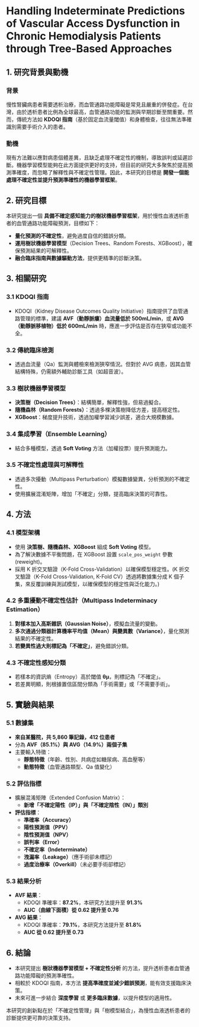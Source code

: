 # Handling Indeterminate Predictions of Vascular Access Dysfunction in Chronic Hemodialysis Patients through Tree-Based Approaches

## 1. 研究背景與動機
### 背景
慢性腎臟病患者需要透析治療，而血管通路功能障礙是常見且嚴重的併發症。在台灣，由於透析患者比例為全球最高，血管通路功能的監測與早期診斷至關重要。然而，傳統方法如 **KDOQI 指南**（基於固定血流量閾值）和身體檢查，往往無法準確識別需要手術介入的患者。

### 動機
現有方法難以應對病患個體差異，且缺乏處理不確定性的機制，導致誤判或延遲診斷。機器學習模型能夠在此方面提供更好的支持，但目前的研究大多聚焦於提高預測準確度，而忽略了解釋性與不確定性管理。因此，本研究的目標是 **開發一個能處理不確定性並提升預測準確性的機器學習框架**。

## 2. 研究目標
本研究提出一個 **具備不確定感知能力的樹狀機器學習框架**，用於慢性血液透析患者的血管通路功能障礙預測，目標如下：
- **量化預測的不確定性**，避免過度自信的錯誤分類。
- **運用樹狀機器學習模型**（Decision Trees、Random Forests、XGBoost），確保預測結果的可解釋性。
- **融合臨床指南與數據驅動方法**，提供更精準的診斷決策。

## 3. 相關研究
### 3.1 KDOQI 指南
- KDOQI（Kidney Disease Outcomes Quality Initiative）指南提供了血管通路管理的標準，建議 **AVF（動靜脈瘻）血流量低於 500mL/min**，或 **AVG（動靜脈移植物）低於 600mL/min** 時，應進一步評估是否存在狹窄或功能不全。

### 3.2 傳統臨床檢測
- 透過血流量（Qa）監測與體檢來檢測狹窄情況。但對於 AVG 病患，因其血管結構特殊，仍需額外輔助診斷工具（如超音波）。

### 3.3 樹狀機器學習模型
- **決策樹（Decision Trees）**：結構簡單，解釋性強，但易過擬合。
- **隨機森林（Random Forests）**：透過多棵決策樹降低方差，提高穩定性。
- **XGBoost**：梯度提升技術，透過加權學習減少誤差，適合大規模數據。

### 3.4 集成學習（Ensemble Learning）
- 結合多種模型，透過 **Soft Voting** 方法（加權投票）提升預測能力。

### 3.5 不確定性處理與可解釋性
- 透過多次擾動（Multipass Perturbation）模擬數據變異，分析預測的不確定性。
- 使用擴展混淆矩陣，增加「不確定」分類，提高臨床決策的可靠性。

## 4. 方法
### 4.1 模型架構
- 使用 **決策樹、隨機森林、XGBoost** 組成 **Soft Voting** 模型。
- 為了解決數據不平衡問題，在 XGBoost 設置 `scale_pos_weight` 參數 (reweight)。
- 採用 K 折交叉驗證（K-Fold Cross-Validation）以確保模型穩定性。(K 折交叉驗證（K-Fold Cross-Validation, K-Fold CV）透過將數據集分成 K 個子集，來反覆訓練與測試模型，以確保模型的穩定性與泛化能力。)

### 4.2 多重擾動不確定性估計（Multipass Indeterminacy Estimation）
1. **對樣本加入高斯雜訊（Gaussian Noise）**，模擬血流量的變動。
2. **多次通過分類器計算機率平均值（Mean）與變異數（Variance）**，量化預測結果的不確定性。
3. **若變異性過大則標記為「不確定」**，避免錯誤分類。

### 4.3 不確定性感知分類
- 若樣本的資訊熵（Entropy）高於閾值 **θµ**，則標記為「不確定」。
- 若差異明顯，則根據置信區間分類為「手術需要」或「不需要手術」。

## 5. 實驗與結果
### 5.1 數據集
- **來自某醫院，共 5,860 筆記錄，412 位患者**
- 分為 **AVF（85.1%）與 AVG（14.9%）兩個子集**
- 主要輸入特徵：
  - **靜態特徵**（年齡、性別、共病症如糖尿病、高血壓等）
  - **動態特徵**（血管通路類型、Qa 值變化）

### 5.2 評估指標
- 擴展混淆矩陣（Extended Confusion Matrix）：
  - **新增「不確定陽性（IP）」與「不確定陰性（IN）」類別**
- **評估指標**：
  - **準確率（Accuracy）**
  - **陽性預測值（PPV）**
  - **陰性預測值（NPV）**
  - **誤判率（Error）**
  - **不確定率（Indeterminate）**
  - **洩漏率（Leakage）**（應手術卻未標記）
  - **過度治療率（Overkill）**（未必要手術卻標記）

### 5.3 結果分析
- **AVF 結果**：
  - KDOQI 準確率：**87.2%**，本研究方法提升至 **91.3%**
  - **AUC（曲線下面積）從 0.62 提升至 0.76**
- **AVG 結果**：
  - KDOQI 準確率：**79.1%**，本研究方法提升至 **81.8%**
  - **AUC 從 0.62 提升至 0.73**

## 6. 結論
- 本研究提出 **樹狀機器學習模型 + 不確定性分析** 的方法，提升透析患者血管通路功能障礙的預測準確性。
- 相較於 KDOQI 指南，本方法 **提高準確度並減少錯誤預測**，能有效支援臨床決策。
- 未來可進一步結合 **深度學習** 或 **更多臨床數據**，以提升模型的適用性。

本研究的創新點在於「不確定性管理」與「樹模型結合」，為慢性血液透析患者的診斷提供更可靠的決策支持。
